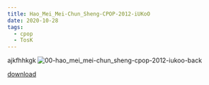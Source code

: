 ```yaml
---
title: Hao_Mei_Mei-Chun_Sheng-CPOP-2012-iUKoO
date: 2020-10-28
tags:
  - cpop
  - TosK
---
```


<!-- more -->


ajkfhhkgk
![00-hao_mei_mei-chun_sheng-cpop-2012-iukoo-back](@img/00-hao_mei_mei-chun_sheng-cpop-2012-iukoo-back.jpg)

<a-player 
    :options="{
        audio: [
          {
            name: '冬',
            artist: '好妹妹樂隊',
            url: 'https://goindex.65style.workers.dev/1:/Hao_Mei_Mei-Chun_Sheng-CPOP-2012-iUKoO/01-hao_mei_mei-winter.mp3',
            cover: 'https://goindex.65style.workers.dev/1:/Hao_Mei_Mei-Chun_Sheng-CPOP-2012-iUKoO/00-hao_mei_mei-chun_sheng-cpop-2012-iukoo-cover.jpg',
            theme: '#ebd0c2'
          },
        ]
    }"
/>

[download](https://goindex.65style.workers.dev/1:/Hao_Mei_Mei-Chun_Sheng-CPOP-2012-iUKoO/)

